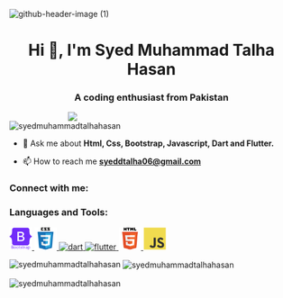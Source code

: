 ![github-header-image (1)](https://github.com/SyedMuhammadTalhaHasan/SyedMuhammadTalhaHasan/assets/155646073/be5c5ffe-93f1-4989-8696-a74c1038d18a)

<h1 align="center">Hi 👋, I'm Syed Muhammad Talha Hasan</h1>
<h3 align="center">A coding enthusiast from Pakistan</h3>

<img align="right" width="400" src="https://t3.ftcdn.net/jpg/01/78/65/02/360_F_178650212_oePgGaIhKUhz0cIg2bLBGsFsdbWs5Xwj.jpg">

<p align="left"> <img src="https://komarev.com/ghpvc/?username=syedmuhammadtalhahasan&label=Profile%20views&color=0e75b6&style=flat" alt="syedmuhammadtalhahasan" /> </p>

- 💬 Ask me about **Html, Css, Bootstrap, Javascript, Dart and Flutter.**

- 📫 How to reach me **syeddtalha06@gmail.com**

<h3 align="left">Connect with me:</h3>
<p align="left">
</p>

<h3 align="left">Languages and Tools:</h3>
<p align="left"> <a href="https://getbootstrap.com" target="_blank" rel="noreferrer"> <img src="https://raw.githubusercontent.com/devicons/devicon/master/icons/bootstrap/bootstrap-plain-wordmark.svg" alt="bootstrap" width="40" height="40"/> </a> <a href="https://www.w3schools.com/css/" target="_blank" rel="noreferrer"> <img src="https://raw.githubusercontent.com/devicons/devicon/master/icons/css3/css3-original-wordmark.svg" alt="css3" width="40" height="40"/> </a> <a href="https://dart.dev" target="_blank" rel="noreferrer"> <img src="https://www.vectorlogo.zone/logos/dartlang/dartlang-icon.svg" alt="dart" width="40" height="40"/> </a> <a href="https://flutter.dev" target="_blank" rel="noreferrer"> <img src="https://www.vectorlogo.zone/logos/flutterio/flutterio-icon.svg" alt="flutter" width="40" height="40"/> </a> <a href="https://www.w3.org/html/" target="_blank" rel="noreferrer"> <img src="https://raw.githubusercontent.com/devicons/devicon/master/icons/html5/html5-original-wordmark.svg" alt="html5" width="40" height="40"/> </a> <a href="https://developer.mozilla.org/en-US/docs/Web/JavaScript" target="_blank" rel="noreferrer"> <img src="https://raw.githubusercontent.com/devicons/devicon/master/icons/javascript/javascript-original.svg" alt="javascript" width="40" height="40"/> </a> </p>

<p><img align="left" src="https://github-readme-stats.vercel.app/api/top-langs?username=syedmuhammadtalhahasan&show_icons=true&locale=en&layout=compact" alt="syedmuhammadtalhahasan" /></p>

<p>&nbsp;<img align="center" src="https://github-readme-stats.vercel.app/api?username=syedmuhammadtalhahasan&show_icons=true&locale=en" alt="syedmuhammadtalhahasan" /></p>

<p><img align="center" src="https://github-readme-streak-stats.herokuapp.com/?user=syedmuhammadtalhahasan&" alt="syedmuhammadtalhahasan" /></p>
